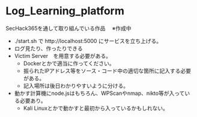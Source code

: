 # Log_Learning_platform
SecHack365を通して取り組んでいる作品
　※作成中
 
+ ./start.sh で http://localhost:5000 にサービスを立ち上げる。
+ ログ見たり、作ったりできる
+ Victim Server　を用意する必要がある。
  + Dockerとかで適当に作ってください。
  + 振られたIPアドレス等をソース・コード中の適切な箇所に記入する必要がある。
   + 記入場所は後日わかりやすいように分ける。
+ 動かす計算機にnode.jsはもちろん、WPScanやnmap、nikto等が入っている必要あり。
  + Kali Linuxとかで動かすと最初から入っているかもしれない。
 

